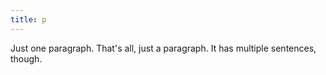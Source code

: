 ```yaml
---
title: p
---
```

Just one paragraph. That's all, just a paragraph. It has multiple sentences, though.